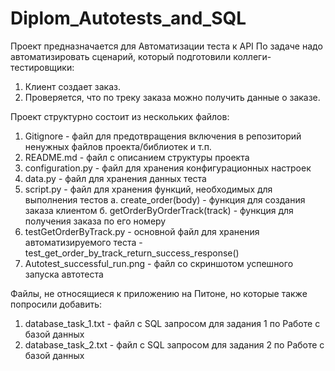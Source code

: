 # Diplom_Autotests_and_SQL

Проект предназначается для Автоматизации теста к API
По задаче надо автоматизировать сценарий, который подготовили коллеги-тестировщики:
1. Клиент создает заказ.
2. Проверяется, что по треку заказа можно получить данные о заказе.

Проект структурно состоит из нескольких файлов:
1. Gitignore - файл для предотвращения включения в репозиторий ненужных файлов проекта/библиотек и т.п.
2. README.md - файл с описанием структуры проекта
3. configuration.py - файл для хранения конфигурационных настроек
4. data.py - файл для хранения данных теста
5. script.py - файл для хранения функций, необходимых для выполнения тестов
   а. create_order(body) - функция для создания заказа клиентом
   б. getOrderByOrderTrack(track) - функция для получения заказа по его номеру
6. testGetOrderByTrack.py - основной файл для хранения автоматизируемого теста  - test_get_order_by_track_return_success_response()
7. Autotest_successful_run.png - файл со скриншотом успешного запуска автотеста

Файлы, не относящиеся к приложению на Питоне, но которые также попросили добавить:
1. database_task_1.txt - файл с SQL запросом для задания 1 по Работе с базой данных
2. database_task_2.txt - файл с SQL запросом для задания 2 по Работе с базой данных

